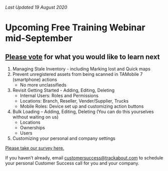 *Last Updated 19 August 2020*

# Upcoming Free Training Webinar mid-September

## [Please vote](https://docs.google.com/forms/d/e/1FAIpQLSd8JlL7eO2d6QdokZ3eWIGa3zCQ5pFcaHgxZEVUwincexLv5w/viewform) for what you would like to learn next

1. Managing Stale Inventory - including Marking lost and Quick maps
2. Prevent unregistered assets from being scanned in TAMobile 7 (smartphone) actions
    * No more unclassifieds
3. Revisit Getting Started - Adding, Editing, Deleting
    * Internal Users: Roles and Permissions
    * Locations: Branch, Reseller, Vender/Supplier, Trucks
    * Mobile Roles: Device set up and customizing action buttons
4. Bulk Loading – Adding, Editing, Deleting (You can do this yourselves without waiting on us)
    * Locations
    * Ownerships
    * Users
5. Customizing your personal and company settings

[Please take our survey here.](https://docs.google.com/forms/d/e/1FAIpQLSd8JlL7eO2d6QdokZ3eWIGa3zCQ5pFcaHgxZEVUwincexLv5w/viewform)

If you haven’t already, email [customersuccess@trackabout.com](mailto:customersuccess@trackabout.com) to schedule your personal Customer Success call for you and your company.